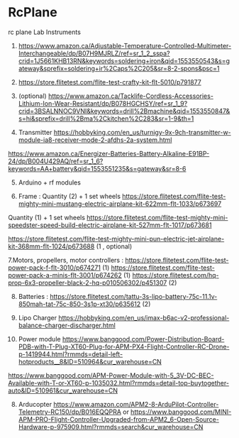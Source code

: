 # RcPlane
rc plane
Lab Instruments
1. https://www.amazon.ca/Adjustable-Temperature-Controlled-Multimeter-Interchangeable/dp/B07H9MJRLZ/ref=sr_1_2_sspa?crid=1J5661KHB13RN&keywords=soldering+iron&qid=1553550543&s=gateway&sprefix=soldering+ir%2Caps%2C205&sr=8-2-spons&psc=1


2. https://store.flitetest.com/flite-test-crafty-kit-flt-5010/p791877 

3. (optional) https://www.amazon.ca/Tacklife-Cordless-Accessories-Lithium-Ion-Wear-Resistant/dp/B078HGCHSY/ref=sr_1_9?crid=3BSALNNOC9VNI&keywords=drill%2Bmachine&qid=1553550847&s=hi&sprefix=drill%2Bma%2Ckitchen%2C283&sr=1-9&th=1

4. Transmitter 
https://hobbyking.com/en_us/turnigy-9x-9ch-transmitter-w-module-ia8-receiver-mode-2-afdhs-2a-system.html

https://www.amazon.ca/Energizer-Batteries-Battery-Alkaline-E91BP-24/dp/B004U429AQ/ref=sr_1_6?keywords=AA+battery&qid=1553551235&s=gateway&sr=8-6 

5. Arduino + rf modules

6. Frame :
Quantity (2) + 1 set wheels
https://store.flitetest.com/flite-test-mighty-mini-mustang-electric-airplane-kit-622mm-flt-1033/p673697

Quantity (1) + 1 set wheels
https://store.flitetest.com/flite-test-mighty-mini-speedster-speed-build-electric-airplane-kit-527mm-flt-1017/p673681

https://store.flitetest.com/flite-test-mighty-mini-pun-electric-jet-airplane-kit-368mm-flt-1024/p673688 (1 , optional)

7.Motors, propellers, motor controllers :
 https://store.flitetest.com/flite-test-power-pack-f-flt-3010/p674271 (1)
 https://store.flitetest.com/flite-test-power-pack-a-minis-flt-3001/p674262 (1) 
 https://store.flitetest.com/hq-prop-6x3-propeller-black-2-hq-p010506302/p451307 (2)

8. Batteries :
  https://store.flitetest.com/tattu-3s-lipo-battery-75c-11.1v-850mah-tat-75c-850-3s1p-xt30/p635612 (2)
 
9. Lipo Charger
  https://hobbyking.com/en_us/imax-b6ac-v2-professional-balance-charger-discharger.html 

7. Power module
https://www.banggood.com/Power-Distribution-Board-PDB-with-T-Plug-XT60-Plug-for-APM-PX4-Flight-Controller-RC-Drone-p-1419944.html?rmmds=detail-left-hotproducts__8&ID=510964&cur_warehouse=CN

https://www.banggood.com/APM-Power-Module-with-5_3V-DC-BEC-Available-with-T-or-XT60-p-1035032.html?rmmds=detail-top-buytogether-auto&ID=510961&cur_warehouse=CN

8. Arducopter
https://www.amazon.com/APM2-8-ArduPilot-Controller-Telemetry-RC150/dp/B016EQQPRA
or 
https://www.banggood.com/MINI-APM-PRO-Flight-Controller-Upgraded-from-APM2_6-Open-Source-Hardware-p-975909.html?rmmds=search&cur_warehouse=CN


